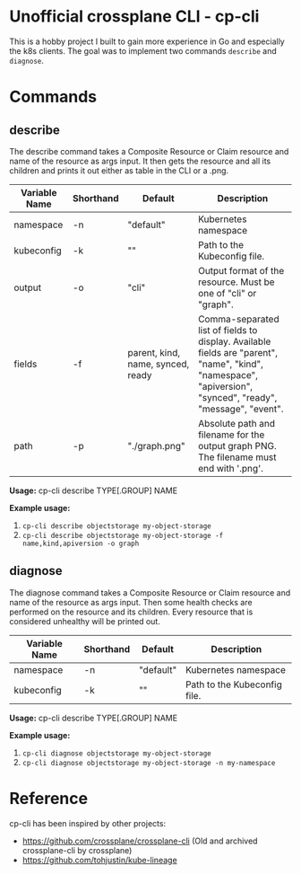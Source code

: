 # Unofficial crossplane CLI - cp-cli
This is a hobby project I built to gain more experience in Go and especially the k8s clients. The goal was to implement two commands `describe` and `diagnose`.

# Commands
## describe
The describe command takes a Composite Resource or Claim resource and name of the resource as args input. It then gets the resource and all its children and prints it out either as table in the CLI or a .png.


| Variable Name  | Shorthand | Default   | Description                                                                                           |
|----------------|-----------|-----------|-------------------------------------------------------------------------------------------------------|
| namespace      | -n        | "default" | Kubernetes namespace                                                                                  |
| kubeconfig     | -k        | ""        | Path to the Kubeconfig file.                                                                         |
| output         | -o        | "cli"     | Output format of the resource. Must be one of "cli" or "graph".                                      |
| fields         | -f        | parent, kind, name, synced, ready   | Comma-separated list of fields to display. Available fields are "parent", "name", "kind", "namespace", "apiversion", "synced", "ready", "message", "event". |
| path           | -p        | "./graph.png" | Absolute path and filename for the output graph PNG. The filename must end with '.png'.             |

**Usage:** cp-cli describe TYPE[.GROUP] NAME 

**Example usage:**
1. `cp-cli describe objectstorage my-object-storage`
2. `cp-cli describe objectstorage my-object-storage -f name,kind,apiversion -o graph`

## diagnose
The diagnose command takes a Composite Resource or Claim resource and name of the resource as args input. Then some health checks are performed on the resource and its children. Every resource that is considered unhealthy will be printed out. 

| Variable Name  | Shorthand | Default   | Description                                                                                           |
|----------------|-----------|-----------|-------------------------------------------------------------------------------------------------------|
| namespace      | -n        | "default" | Kubernetes namespace                                                                                  |
| kubeconfig     | -k        | ""        | Path to the Kubeconfig file.                                                                         |

**Usage:** cp-cli describe TYPE[.GROUP] NAME 

**Example usage:**
1. `cp-cli diagnose objectstorage my-object-storage`
2. `cp-cli diagnose objectstorage my-object-storage -n my-namespace`



# Reference
cp-cli has been inspired by other projects:
- https://github.com/crossplane/crossplane-cli (Old and archived crossplane-cli by crossplane)
- https://github.com/tohjustin/kube-lineage 
